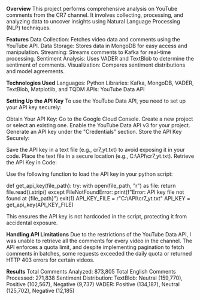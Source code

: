 **Overview**
This project performs comprehensive analysis on YouTube comments from the CR7 channel. It involves collecting, processing, and analyzing data to uncover insights using Natural Language Processing (NLP) techniques.

**Features**
Data Collection: Fetches video data and comments using the YouTube API.
Data Storage: Stores data in MongoDB for easy access and manipulation.
Streaming: Streams comments to Kafka for real-time processing.
Sentiment Analysis: Uses VADER and TextBlob to determine the sentiment of comments.
Visualization: Compares sentiment distributions and model agreements.

**Technologies Used**
Languages: Python
Libraries: Kafka, MongoDB, VADER, TextBlob, Matplotlib, and TQDM
APIs: YouTube Data API

**Setting Up the API Key**
To use the YouTube Data API, you need to set up your API key securely:

Obtain Your API Key:
Go to the Google Cloud Console.
Create a new project or select an existing one.
Enable the YouTube Data API v3 for your project.
Generate an API key under the "Credentials" section.
Store the API Key Securely:

Save the API key in a text file (e.g., cr7_yt.txt) to avoid exposing it in your code.
Place the text file in a secure location (e.g., C:\API\cr7_yt.txt).
Retrieve the API Key in Code:

Use the following function to load the API key in your python script:

def get_api_key(file_path):
    try:
        with open(file_path, "r") as file:
            return file.read().strip()
    except FileNotFoundError:
        print(f"Error: API key file not found at {file_path}")
        exit(1)
API_KEY_FILE = r"C:\API\cr7_yt.txt"
API_KEY = get_api_key(API_KEY_FILE)

This ensures the API key is not hardcoded in the script, protecting it from accidental exposure.

**Handling API Limitations**
Due to the restrictions of the YouTube Data API, I was unable to retrieve all the comments for every video in the channel. The API enforces a quota limit, and despite implementing pagination to fetch comments in batches, some requests exceeded the daily quota or returned HTTP 403 errors for certain videos. 


**Results**
Total Comments Analyzed: 873,805
Total English Comments Processed: 271,838
Sentiment Distribution:
TextBlob: Neutral (159,770), Positive (102,567), Negative (9,737)
VADER: Positive (134,187), Neutral (125,702), Negative (12,185)
